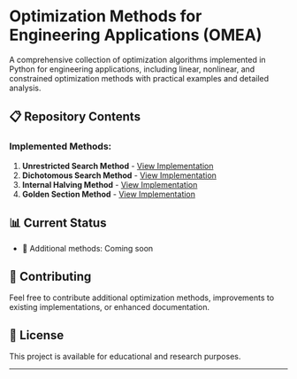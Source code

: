 # Optimization Methods for Engineering Applications (OMEA)

A comprehensive collection of optimization algorithms implemented in Python for engineering applications, including linear, nonlinear, and constrained optimization methods with practical examples and detailed analysis.

## 📋 Repository Contents

### Implemented Methods:
1. **Unrestricted Search Method** - [View Implementation](./Unrestricted_Search.ipynb)
2. **Dichotomous Search Method** - [View Implementation](./Dichotomous_Search.ipynb)
3. **Internal Halving Method** - [View Implementation](./Internal_Halving_Method.ipynb)
4. **Golden Section Method** - [View Implementation](./Golden_Section_Search.ipynb)

## 📊 Current Status

- 🔄 Additional methods: Coming soon

## 🤝 Contributing

Feel free to contribute additional optimization methods, improvements to existing implementations, or enhanced documentation.

## 📄 License

This project is available for educational and research purposes.

---
